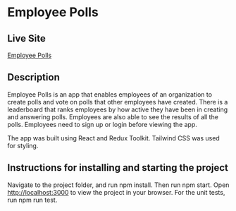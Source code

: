 # Employee Polls

## Live Site

[Employee Polls](https://regal-lokum-b3446e.netlify.app/)

## Description

Employee Polls is an app that enables employees of an organization to create polls and vote on polls that other employees have created. There is a leaderboard that ranks employees by how active they have been in creating and answering polls. Employees are also able to see the results of all the polls. Employees need to sign up or login before viewing the app.

The app was built using React and Redux Toolkit. Tailwind CSS was used for styling.

## Instructions for installing and starting the project

Navigate to the project folder, and run npm install. Then run npm start. Open [http://localhost:3000](http://localhost:3000) to view the project in your browser. For the unit tests, run npm run test.
